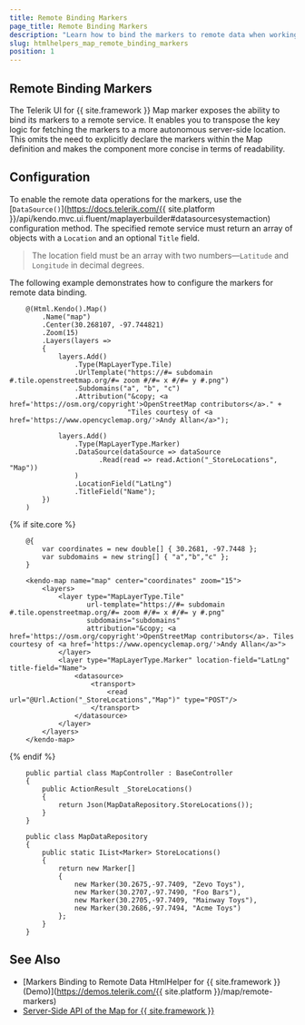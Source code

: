 ```yaml
---
title: Remote Binding Markers
page_title: Remote Binding Markers
description: "Learn how to bind the markers to remote data when working with the Telerik UI Map component for {{ site.framework }}."
slug: htmlhelpers_map_remote_binding_markers
position: 1
---
```


## Remote Binding Markers

The Telerik UI for {{ site.framework }} Map marker exposes the ability to bind its markers to a remote service. It enables you to transpose the key logic for fetching the markers to a more autonomous server-side location. This omits the need to explicitly declare the markers within the Map definition and makes the component more concise in terms of readability.

## Configuration

To enable the remote data operations for the markers, use the [`DataSource()`](https://docs.telerik.com/{{ site.platform }}/api/kendo.mvc.ui.fluent/maplayerbuilder#datasourcesystemaction) configuration method. The specified remote service must return an array of objects with a `Location` and an optional `Title` field. 

> The location field must be an array with two numbers&mdash;`Latitude` and `Longitude` in decimal degrees.

The following example demonstrates how to configure the markers for remote data binding.

```HtmlHelper
    @(Html.Kendo().Map()
        .Name("map")
        .Center(30.268107, -97.744821)
        .Zoom(15)
        .Layers(layers =>
        {
            layers.Add()
                .Type(MapLayerType.Tile)
                .UrlTemplate("https://#= subdomain #.tile.openstreetmap.org/#= zoom #/#= x #/#= y #.png")
                .Subdomains("a", "b", "c")
                .Attribution("&copy; <a href='https://osm.org/copyright'>OpenStreetMap contributors</a>." +
                             "Tiles courtesy of <a href='https://www.opencyclemap.org/'>Andy Allan</a>");

            layers.Add()
                .Type(MapLayerType.Marker)
                .DataSource(dataSource => dataSource
                      .Read(read => read.Action("_StoreLocations", "Map"))
                )
                .LocationField("LatLng")
                .TitleField("Name");
        })
    )
```

{% if site.core %}
```TagHelper
    @{
        var coordinates = new double[] { 30.2681, -97.7448 };
        var subdomains = new string[] { "a","b","c" };
    }

    <kendo-map name="map" center="coordinates" zoom="15">
        <layers>
            <layer type="MapLayerType.Tile" 
                   url-template="https://#= subdomain #.tile.openstreetmap.org/#= zoom #/#= x #/#= y #.png"
                   subdomains="subdomains"
                   attribution="&copy; <a href='https://osm.org/copyright'>OpenStreetMap contributors</a>. Tiles courtesy of <a href='https://www.opencyclemap.org/'>Andy Allan</a>">
            </layer>
            <layer type="MapLayerType.Marker" location-field="LatLng" title-field="Name">
                <datasource>
                    <transport>
                        <read url="@Url.Action("_StoreLocations","Map")" type="POST"/>
                    </transport>
                </datasource>
            </layer>
        </layers>
    </kendo-map>
```
{% endif %}

```Controller
    public partial class MapController : BaseController
    {
        public ActionResult _StoreLocations()
        {
            return Json(MapDataRepository.StoreLocations());
        }
    }
```
```MapDataRepository
    public class MapDataRepository
    {
        public static IList<Marker> StoreLocations() 
        {
            return new Marker[]
            {
                new Marker(30.2675,-97.7409, "Zevo Toys"),
                new Marker(30.2707,-97.7490, "Foo Bars"),
                new Marker(30.2705,-97.7409, "Mainway Toys"),
                new Marker(30.2686,-97.7494, "Acme Toys")
            };
        }
    }
```

## See Also

* [Markers Binding to Remote Data HtmlHelper for {{ site.framework }} (Demo)](https://demos.telerik.com/{{ site.platform }}/map/remote-markers)
* [Server-Side API of the Map for {{ site.framework }}](/api/map)
